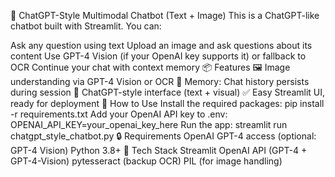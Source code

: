 🤖 ChatGPT-Style Multimodal Chatbot (Text + Image)
This is a ChatGPT-like chatbot built with Streamlit. You can:

Ask any question using text
Upload an image and ask questions about its content
Use GPT-4 Vision (if your OpenAI key supports it) or fallback to OCR
Continue your chat with context memory
📦 Features
🖼 Image understanding via GPT-4 Vision or OCR
🧠 Memory: Chat history persists during session
🎯 ChatGPT-style interface (text + visual)
✅ Easy Streamlit UI, ready for deployment
🚀 How to Use
Install the required packages:
pip install -r requirements.txt
Add your OpenAI API key to .env:
OPENAI_API_KEY=your_openai_key_here
Run the app:
streamlit run chatgpt_style_chatbot.py
🔒 Requirements
OpenAI GPT-4 access (optional: GPT-4 Vision)
Python 3.8+
🧠 Tech Stack
Streamlit
OpenAI API (GPT-4 + GPT-4-Vision)
pytesseract (backup OCR)
PIL (for image handling)
